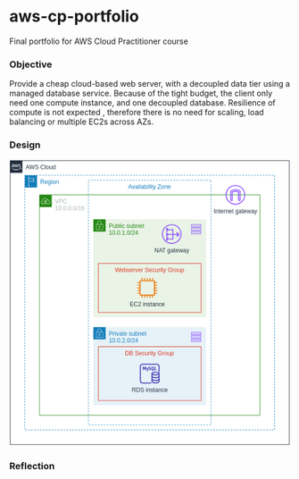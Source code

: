 # aws-cp-portfolio
Final portfolio for AWS Cloud Practitioner course

### Objective
Provide a cheap cloud-based web server, with a decoupled data tier using a managed database service. Because of the tight budget, the client only need one compute instance, and one decoupled database.  Resilience of compute is not expected , therefore there is no need for scaling, load balancing or multiple EC2s across AZs. 

### Design
![Topology-design](/design/export/topology-Page-1.png)

### Reflection
